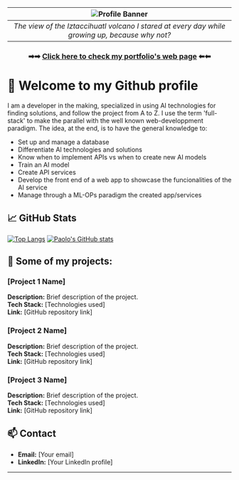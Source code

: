 |![Profile Banner](https://i.imgur.com/j4zzfzE.png)|
|:--:| 
|*The view of the Iztaccihuatl volcano I stared at every day while growing up, because why not?*|


<h3 align="center">
  ➡➡ <a href="https://apologospm.github.io/"> Click here to check my portfolio's web page</a> ⬅⬅
</h3>


# :briefcase: Welcome to my Github profile

I am a developer in the making, specialized in using AI technologies for finding solutions, and follow the project from A to Z. I use the term 'full-stack' to make the parallel with the well known web-developpment paradigm. The idea, at the end, is to have the general knowledge to:

* Set up and manage a database
* Differentiate AI technologies and solutions
* Know when to implement APIs vs when to create new AI models
* Train an AI model
* Create API services
* Develop the front end of a web app to showcase the funcionalities of the AI service
* Manage through a ML-OPs paradigm the created app/services

## 📈 GitHub Stats
[![Top Langs](https://github-readme-stats.vercel.app/api/top-langs/?username=apologospm&hide=scss&layout=donut)](https://github.com/apologospm/github-readme-stats)
[![Paolo's GitHub stats](https://github-readme-stats.vercel.app/api?username=apologospm)](https://github.com/apologospm/github-readme-stats)

## 🚀 Some of my projects: 

### [Project 1 Name]
**Description:** Brief description of the project.  
**Tech Stack:** [Technologies used]  
**Link:** [GitHub repository link]

### [Project 2 Name]
**Description:** Brief description of the project.  
**Tech Stack:** [Technologies used]  
**Link:** [GitHub repository link]

### [Project 3 Name]
**Description:** Brief description of the project.  
**Tech Stack:** [Technologies used]  
**Link:** [GitHub repository link]


## 📫 Contact

- **Email:** [Your email]
- **LinkedIn:** [Your LinkedIn profile]

---


<!---
If you managed to be curious enough to come here, i see you have the time for a story, so let me ask you something... did you ever hear the tragedy of Darth Plagueis The Wise?
--->
